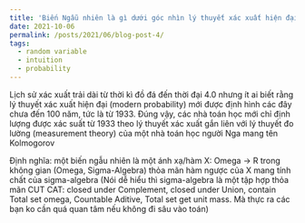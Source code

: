 ```yaml
---
title: 'Biến Ngẫu nhiên là gì dưới góc nhìn lý thuyết xác xuất hiện đại'
date: 2021-10-06
permalink: /posts/2021/06/blog-post-4/
tags:
  - random variable
  - intuition
  - probability
---
```


Lịch sử xác xuất trải dài từ thời kì đồ đá đến thời đại 4.0 nhưng ít ai biết rằng lý thuyết xác xuất hiện đại (modern probability) mới được định hình các đây chưa đến 100 năm, tức là từ 1933. Đúng vậy, các nhà toán học mới chỉ định lượng được xác suất từ 1933 theo lý thuyết xác xuất gắn liên với lý thuyết đo lường (measurement theory) của một nhà toán học người Nga mang tên Kolmogorov

Định nghĩa: một biến ngẫu nhiên là một ánh xạ/hàm X: Omega → R trong không gian (Omega, Sigma-Algebra) thỏa mãn hàm ngược của X mang tính chất của sigma-algebra (Nói dễ hiểu thì sigma-algebra là một tập hợp thỏa mãn CUT CAT: closed under Complement, closed under Union, contain Total set omega, Countable Aditive, Total set get unit mass. Mà thực ra các bạn ko cần quá quan tâm nếu không đi sâu vào toán)